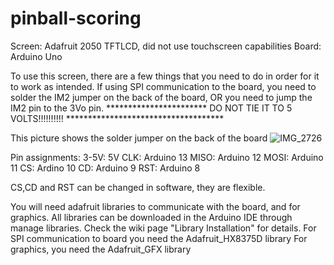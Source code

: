# pinball-scoring

Screen: Adafruit 2050 TFTLCD, did not use touchscreen capabilities
Board: Arduino Uno

To use this screen, there are a few things that you need to do in order for it to work as intended. If using SPI communication to the board, you need to solder the IM2 jumper on the back of the board, OR you need to jump the IM2 pin to the 3Vo pin. 
*********************** DO NOT TIE IT TO 5 VOLTS!!!!!!!!!! ************************************

This picture shows the solder jumper on the back of the board
![IMG_2726](https://github.com/jbowens130/pinball-scoring/assets/158515070/776a726d-3063-467e-81fe-6541a9cb9f8f)

Pin assignments: 
3-5V: 5V
CLK: Arduino 13
MISO: Arduino 12
MOSI: Arduino 11
CS: Ardino 10
CD: Arduino 9
RST: Arduino 8

CS,CD and RST can be changed in software, they are flexible.

You will need adafruit libraries to communicate with the board, and for graphics. All libraries can be downloaded in the Arduino IDE through manage libraries. Check the wiki page "Library Installation" for details.
For SPI communication to board you need the Adafruit_HX8375D library 
For graphics, you need the Adafruit_GFX library

